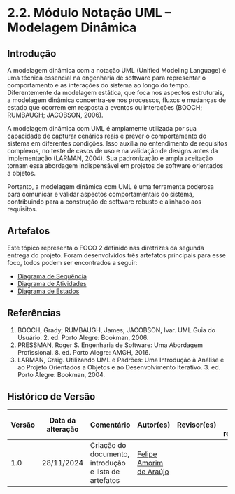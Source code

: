 # 2.2. Módulo Notação UML – Modelagem Dinâmica

## Introdução

A modelagem dinâmica com a notação UML (Unified Modeling Language) é uma técnica essencial na engenharia de software para representar o comportamento e as interações do sistema ao longo do tempo. Diferentemente da modelagem estática, que foca nos aspectos estruturais, a modelagem dinâmica concentra-se nos processos, fluxos e mudanças de estado que ocorrem em resposta a eventos ou interações (BOOCH; RUMBAUGH; JACOBSON, 2006).

A modelagem dinâmica com UML é amplamente utilizada por sua capacidade de capturar cenários reais e prever o comportamento do sistema em diferentes condições. Isso auxilia no entendimento de requisitos complexos, no teste de casos de uso e na validação de designs antes da implementação (LARMAN, 2004). Sua padronização e ampla aceitação tornam essa abordagem indispensável em projetos de software orientados a objetos.

Portanto, a modelagem dinâmica com UML é uma ferramenta poderosa para comunicar e validar aspectos comportamentais do sistema, contribuindo para a construção de software robusto e alinhado aos requisitos.

## Artefatos

Este tópico representa o FOCO 2 definido nas diretrizes da segunda entrega do projeto. Foram desenvolvidos três artefatos principais para esse foco, todos podem ser encontrados a seguir:

- [Diagrama de Sequência]()
- [Diagrama de Atividades]()
- [Diagrama de Estados]()

## Referências

1. BOOCH, Grady; RUMBAUGH, James; JACOBSON, Ivar. UML Guia do Usuário. 2. ed. Porto Alegre: Bookman, 2006.
2. PRESSMAN, Roger S. Engenharia de Software: Uma Abordagem Profissional. 8. ed. Porto Alegre: AMGH, 2016.
3. LARMAN, Craig. Utilizando UML e Padrões: Uma Introdução à Análise e ao Projeto Orientados a Objetos e ao Desenvolvimento Iterativo. 3. ed. Porto Alegre: Bookman, 2004.

## Histórico de Versão

| Versão | Data da alteração | Comentário | Autor(es) | Revisor(es) | Data de revisão |
|--------|-----------|-----------|-----------|-------------|-------------|
| 1.0 | 28/11/2024 | Criação do documento, introdução e lista de artefatos | [Felipe Amorim de Araújo](https://github.com/lipeaaraujo) |  |  |